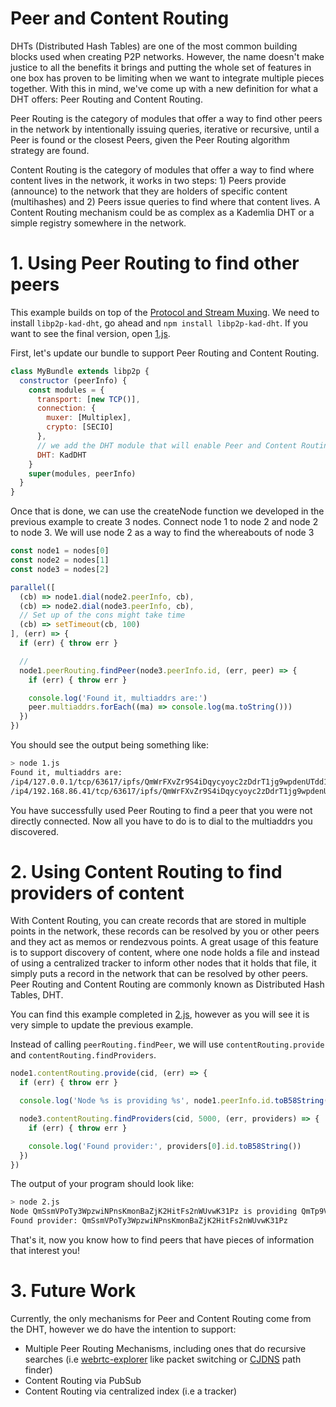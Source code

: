 # Peer and Content Routing

DHTs (Distributed Hash Tables) are one of the most common building blocks used when creating P2P networks. However, the name doesn't make justice to all the benefits it brings and putting the whole set of features in one box has proven to be limiting when we want to integrate multiple pieces together. With this in mind, we've come up with a new definition for what a DHT offers: Peer Routing and Content Routing.

Peer Routing is the category of modules that offer a way to find other peers in the network by intentionally issuing queries, iterative or recursive, until a Peer is found or the closest Peers, given the Peer Routing algorithm strategy are found.

Content Routing is the category of modules that offer a way to find where content lives in the network, it works in two steps: 1) Peers provide (announce) to the network that they are holders of specific content (multihashes) and 2) Peers issue queries to find where that content lives. A Content Routing mechanism could be as complex as a Kademlia DHT or a simple registry somewhere in the network.

# 1. Using Peer Routing to find other peers

This example builds on top of the [Protocol and Stream Muxing](../protocol-and-stream-muxing). We need to install `libp2p-kad-dht`, go ahead and `npm install libp2p-kad-dht`. If you want to see the final version, open [1.js](./1.js).

First, let's update our bundle to support Peer Routing and Content Routing.

```JavaScript
class MyBundle extends libp2p {
  constructor (peerInfo) {
    const modules = {
      transport: [new TCP()],
      connection: {
        muxer: [Multiplex],
        crypto: [SECIO]
      },
      // we add the DHT module that will enable Peer and Content Routing
      DHT: KadDHT
    }
    super(modules, peerInfo)
  }
}
```

Once that is done, we can use the createNode function we developed in the previous example to create 3 nodes. Connect node 1 to node 2 and node 2 to node 3. We will use node 2 as a way to find the whereabouts of node 3

```JavaScript
const node1 = nodes[0]
const node2 = nodes[1]
const node3 = nodes[2]

parallel([
  (cb) => node1.dial(node2.peerInfo, cb),
  (cb) => node2.dial(node3.peerInfo, cb),
  // Set up of the cons might take time
  (cb) => setTimeout(cb, 100)
], (err) => {
  if (err) { throw err }

  // 
  node1.peerRouting.findPeer(node3.peerInfo.id, (err, peer) => {
    if (err) { throw err }

    console.log('Found it, multiaddrs are:')
    peer.multiaddrs.forEach((ma) => console.log(ma.toString()))
  })
})
```

You should see the output being something like:

```Bash
> node 1.js
Found it, multiaddrs are:
/ip4/127.0.0.1/tcp/63617/ipfs/QmWrFXvZr9S4iDqycyoyc2zDdrT1jg9wpdenUTdd1LTar6
/ip4/192.168.86.41/tcp/63617/ipfs/QmWrFXvZr9S4iDqycyoyc2zDdrT1jg9wpdenUTdd1LTar6
```

You have successfully used Peer Routing to find a peer that you were not directly connected. Now all you have to do is to dial to the multiaddrs you discovered.

# 2. Using Content Routing to find providers of content

With Content Routing, you can create records that are stored in multiple points in the network, these records can be resolved by you or other peers and they act as memos or rendezvous points. A great usage of this feature is to support discovery of content, where one node holds a file and instead of using a centralized tracker to inform other nodes that it holds that file, it simply puts a record in the network that can be resolved by other peers. Peer Routing and Content Routing are commonly known as Distributed Hash Tables, DHT.

You can find this example completed in [2.js](./2.js), however as you will see it is very simple to update the previous example.

Instead of calling `peerRouting.findPeer`, we will use `contentRouting.provide` and `contentRouting.findProviders`.

```JavaScript
node1.contentRouting.provide(cid, (err) => {
  if (err) { throw err }

  console.log('Node %s is providing %s', node1.peerInfo.id.toB58String(), cid.toBaseEncodedString())

  node3.contentRouting.findProviders(cid, 5000, (err, providers) => {
    if (err) { throw err }

    console.log('Found provider:', providers[0].id.toB58String())
  })
})
```

The output of your program should look like:

```bash
> node 2.js
Node QmSsmVPoTy3WpzwiNPnsKmonBaZjK2HitFs2nWUvwK31Pz is providing QmTp9VkYvnHyrqKQuFPiuZkiX9gPcqj6x5LJ1rmWuSySnL
Found provider: QmSsmVPoTy3WpzwiNPnsKmonBaZjK2HitFs2nWUvwK31Pz
```

That's it, now you know how to find peers that have pieces of information that interest you!

# 3. Future Work

Currently, the only mechanisms for Peer and Content Routing come from the DHT, however we do have the intention to support:

- Multiple Peer Routing Mechanisms, including ones that do recursive searches (i.e [webrtc-explorer](http://daviddias.me/blog/webrtc-explorer-2-0-0-alpha-release/) like packet switching or [CJDNS](https://github.com/cjdelisle/cjdns) path finder)
- Content Routing via PubSub
- Content Routing via centralized index (i.e a tracker)
